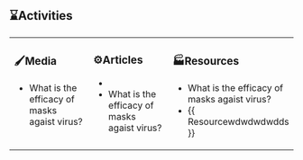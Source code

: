 ## ⌛Activities 

<table>
 <tr>

  <td valign="top" width="50%">
   <div>  
    <h3>🖌️Media</h3>
    <ul>
     <li>What is the efficacy of masks agaist virus?</li>
   </ul>
  </div>
</td>

 <td valign="top" width="50%">
  <div>
   <h3>⚙️Articles</h3>
   <ul>
    <li></li>
    <li>What is the efficacy of masks agaist virus?</li>
   </ul>
  </div>
 </td>

<td valign="top" width="50%">
 <div>
 <h3>🏭Resources</h3>
 <ul>
  <li>What is the efficacy of masks agaist virus?</li>
  <li>{{ Resourcewdwdwdwdds }}</li>
 </ul>
 </div>
</td>

 </tr>
</table>  
